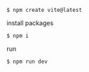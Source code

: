 ```shell
$ npm create vite@latest
```

install packages
```shell
$ npm i
```

run
```shell
$ npm run dev
```